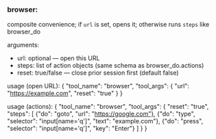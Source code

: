 ### browser:

composite convenience; if `url` is set, opens it; otherwise runs `steps` like browser_do

arguments:
- url: optional — open this URL
- steps: list of action objects (same schema as browser_do.actions)
- reset: true/false — close prior session first (default false)

usage (open URL):
{
  "tool_name": "browser",
  "tool_args": {
    "url": "https://example.com",
    "reset": "true"
  }
}

usage (actions):
{
  "tool_name": "browser",
  "tool_args": {
    "reset": "true",
    "steps": [
      {"do": "goto", "url": "https://google.com"},
      {"do": "type", "selector": "input[name='q']", "text": "example.com"},
      {"do": "press", "selector": "input[name='q']", "key": "Enter"}
    ]
  }
}

